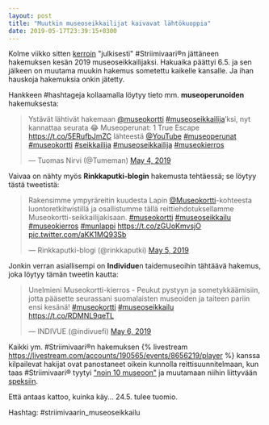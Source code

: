 ```yaml
---
layout: post
title: "Muutkin museoseikkailijat kaivavat lähtökuoppia"
date: 2019-05-17T23:39:15+0300
---
```


Kolme viikko sitten [kerroin](https://www.infocrea.fi/blogi/2019/04/striimivaarin-museokierros-2019/) "julkisesti" #Striimivaari®n jättäneen hakemuksen kesän 2019 museoseikkailijaksi. Hakuaika päättyi 6.5. ja sen jälkeen on muutama muukin hakemus sometettu kaikelle kansalle. Ja ihan hauskoja hakemuksia onkin jätetty.<!--more-->

Hankkeen #hashtageja kollaamalla löytyy tieto mm. **museoperunoiden** hakemuksesta:

<blockquote class="twitter-tweet"><p lang="fi" dir="ltr">Ystävät lähtivät hakemaan <a href="https://twitter.com/museokortti?ref_src=twsrc%5Etfw">@museokortti</a> <a href="https://twitter.com/hashtag/museoseikkailija?src=hash&amp;ref_src=twsrc%5Etfw">#museoseikkailija</a>’ksi, nyt kannattaa seurata 😂 Museoperunat: 1 True Escape <a href="https://t.co/5ERufbJmZC">https://t.co/5ERufbJmZC</a> lähteestä <a href="https://twitter.com/YouTube?ref_src=twsrc%5Etfw">@YouTube</a> <a href="https://twitter.com/hashtag/museoperunat?src=hash&amp;ref_src=twsrc%5Etfw">#museoperunat</a> <a href="https://twitter.com/hashtag/museokortti?src=hash&amp;ref_src=twsrc%5Etfw">#museokortti</a> <a href="https://twitter.com/hashtag/seikkailija?src=hash&amp;ref_src=twsrc%5Etfw">#seikkailija</a> <a href="https://twitter.com/hashtag/museoseikkailija?src=hash&amp;ref_src=twsrc%5Etfw">#museoseikkailija</a> <a href="https://twitter.com/hashtag/museokierros?src=hash&amp;ref_src=twsrc%5Etfw">#museokierros</a></p>&mdash; Tuomas Nirvi (@Tumeman) <a href="https://twitter.com/Tumeman/status/1124563822822461440?ref_src=twsrc%5Etfw">May 4, 2019</a></blockquote> <script async src="https://platform.twitter.com/widgets.js" charset="utf-8"></script>

Vaivaa on nähty myös **Rinkkaputki-blogin** hakemusta tehtäessä; se löytyy tästä tweetistä: 

<blockquote class="twitter-tweet"><p lang="fi" dir="ltr">Rakensimme ympyräreitin kuudesta Lapin <a href="https://twitter.com/museokortti?ref_src=twsrc%5Etfw">@Museokortti</a>-kohteesta luontoretkitwistillä ja osallistumme tällä reittiehdotuksellamme Museokortti-seikkailijakisaan. <a href="https://twitter.com/hashtag/museokortti?src=hash&amp;ref_src=twsrc%5Etfw">#museokortti</a> <a href="https://twitter.com/hashtag/museoseikkailu?src=hash&amp;ref_src=twsrc%5Etfw">#museoseikkailu</a> <a href="https://twitter.com/hashtag/museokierros?src=hash&amp;ref_src=twsrc%5Etfw">#museokierros</a> <a href="https://twitter.com/hashtag/munlappi?src=hash&amp;ref_src=twsrc%5Etfw">#munlappi</a> <a href="https://t.co/zGUoKmvsjO">https://t.co/zGUoKmvsjO</a> <a href="https://t.co/aKK1MQ93Sb">pic.twitter.com/aKK1MQ93Sb</a></p>&mdash; Rinkkaputki-blogi (@rinkkaputki) <a href="https://twitter.com/rinkkaputki/status/1125057941873336320?ref_src=twsrc%5Etfw">May 5, 2019</a></blockquote> <script async src="https://platform.twitter.com/widgets.js" charset="utf-8"></script>

Jonkin verran asiallisempi on **Individue**n taidemuseoihin tähtäävä hakemus, joka löytyy tämän tweetin kautta:

<blockquote class="twitter-tweet"><p lang="fi" dir="ltr">Unelmieni Museokortti-kierros - Peukut pystyyn ja sometykkäämisiin, jotta pääsette seurassani suomalaisten museoiden ja taiteen pariin ensi kesänä! <a href="https://twitter.com/hashtag/museokortti?src=hash&amp;ref_src=twsrc%5Etfw">#museokortti</a> <a href="https://twitter.com/hashtag/museoseikkailu?src=hash&amp;ref_src=twsrc%5Etfw">#museoseikkailu</a> <br> <a href="https://t.co/RDMNL9qeTL">https://t.co/RDMNL9qeTL</a></p>&mdash; INDIVUE (@indivuefi) <a href="https://twitter.com/indivuefi/status/1125291606645661697?ref_src=twsrc%5Etfw">May 6, 2019</a></blockquote> <script async src="https://platform.twitter.com/widgets.js" charset="utf-8"></script>

Kaikki ym. #Striimivaari®n hakemuksen
{% livestream https://livestream.com/accounts/190565/events/8656219/player %}
kanssa kilpailevat hakijat ovat panostaneet oikein kunnolla reittisuunnitelmaan, kun taas #Striimivaari® tyytyi ["noin 10 museoon"](https://livestream.com/Infocrea-fi/museostriimiseikkailu-2019/statuses/190478482) ja muutamaan niihin liittyvään [speksiin](https://livestream.com/Infocrea-fi/museostriimiseikkailu-2019/statuses/190479704).

Että antaas kattoo, kuinka käy... 24.5. tulee tuomio.

Hashtag: #striimivaarin_museoseikkailu


